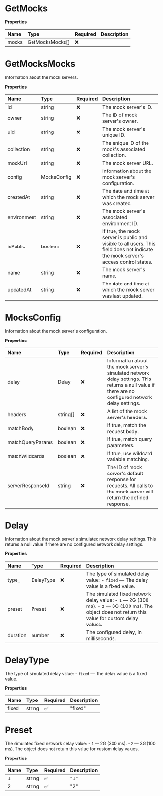 # GetMocks

**Properties**

| Name  | Type            | Required | Description |
| :---- | :-------------- | :------- | :---------- |
| mocks | GetMocksMocks[] | ❌       |             |

# GetMocksMocks

Information about the mock servers.

**Properties**

| Name        | Type        | Required | Description                                                                                                                        |
| :---------- | :---------- | :------- | :--------------------------------------------------------------------------------------------------------------------------------- |
| id          | string      | ❌       | The mock server's ID.                                                                                                              |
| owner       | string      | ❌       | The ID of mock server's owner.                                                                                                     |
| uid         | string      | ❌       | The mock server's unique ID.                                                                                                       |
| collection  | string      | ❌       | The unique ID of the mock's associated collection.                                                                                 |
| mockUrl     | string      | ❌       | The mock server URL.                                                                                                               |
| config      | MocksConfig | ❌       | Information about the mock server's configuration.                                                                                 |
| createdAt   | string      | ❌       | The date and time at which the mock server was created.                                                                            |
| environment | string      | ❌       | The mock server's associated environment ID.                                                                                       |
| isPublic    | boolean     | ❌       | If true, the mock server is public and visible to all users. This field does not indicate the mock server's access control status. |
| name        | string      | ❌       | The mock server's name.                                                                                                            |
| updatedAt   | string      | ❌       | The date and time at which the mock server was last updated.                                                                       |

# MocksConfig

Information about the mock server's configuration.

**Properties**

| Name             | Type     | Required | Description                                                                                                                                        |
| :--------------- | :------- | :------- | :------------------------------------------------------------------------------------------------------------------------------------------------- |
| delay            | Delay    | ❌       | Information about the mock server's simulated network delay settings. This returns a null value if there are no configured network delay settings. |
| headers          | string[] | ❌       | A list of the mock server's headers.                                                                                                               |
| matchBody        | boolean  | ❌       | If true, match the request body.                                                                                                                   |
| matchQueryParams | boolean  | ❌       | If true, match query parameters.                                                                                                                   |
| matchWildcards   | boolean  | ❌       | If true, use wildcard variable matching.                                                                                                           |
| serverResponseId | string   | ❌       | The ID of mock server's default response for requests. All calls to the mock server will return the defined response.                              |

# Delay

Information about the mock server's simulated network delay settings. This returns a null value if there are no configured network delay settings.

**Properties**

| Name     | Type      | Required | Description                                                                                                                                       |
| :------- | :-------- | :------- | :------------------------------------------------------------------------------------------------------------------------------------------------ |
| type\_   | DelayType | ❌       | The type of simulated delay value: - `fixed` — The delay value is a fixed value.                                                                  |
| preset   | Preset    | ❌       | The simulated fixed network delay value: - `1` — 2G (300 ms). - `2` — 3G (100 ms). The object does not return this value for custom delay values. |
| duration | number    | ❌       | The configured delay, in milliseconds.                                                                                                            |

# DelayType

The type of simulated delay value: - `fixed` — The delay value is a fixed value.

**Properties**

| Name  | Type   | Required | Description |
| :---- | :----- | :------- | :---------- |
| fixed | string | ✅       | "fixed"     |

# Preset

The simulated fixed network delay value: - `1` — 2G (300 ms). - `2` — 3G (100 ms). The object does not return this value for custom delay values.

**Properties**

| Name | Type   | Required | Description |
| :--- | :----- | :------- | :---------- |
| 1    | string | ✅       | "1"         |
| 2    | string | ✅       | "2"         |

<!-- This file was generated by liblab | https://liblab.com/ -->
